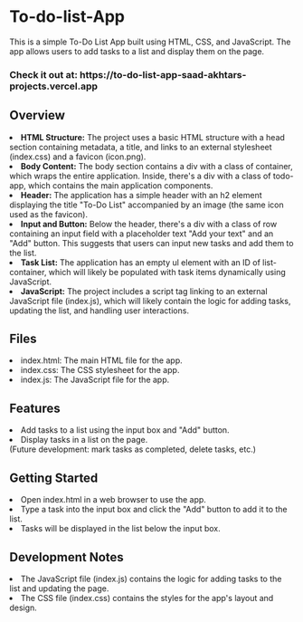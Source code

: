# To-do-list-App

This is a simple To-Do List App built using HTML, CSS, and JavaScript. The app allows users to add tasks to a list and display them on the page.

<h3>Check it out at: https://to-do-list-app-saad-akhtars-projects.vercel.app</h3>

<h2>Overview</h2>
<li> <b>HTML Structure:</b> The project uses a basic HTML structure with a head section containing metadata, a title, and links to an external stylesheet (index.css) and a favicon (icon.png).
<li> <b>Body Content:</b> The body section contains a div with a class of container, which wraps the entire application. Inside, there's a div with a class of todo-app, which contains the main application components.
<li> <b>Header:</b> The application has a simple header with an h2 element displaying the title "To-Do List" accompanied by an image (the same icon used as the favicon).
<li> <b>Input and Button:</b> Below the header, there's a div with a class of row containing an input field with a placeholder text "Add your text" and an "Add" button. This suggests that users can input new tasks and add them to the list.
<li> <b>Task List:</b> The application has an empty ul element with an ID of list-container, which will likely be populated with task items dynamically using JavaScript.
<li> <b>JavaScript:</b> The project includes a script tag linking to an external JavaScript file (index.js), which will likely contain the logic for adding tasks, updating the list, and handling user interactions.

<br>

<h2>Files</h2>
<li>index.html: The main HTML file for the app.
<li> index.css: The CSS stylesheet for the app.
<li> index.js: The JavaScript file for the app.

<br>

<h2>Features</h2>
<li> Add tasks to a list using the input box and "Add" button.
<li> Display tasks in a list on the page.<br>
(Future development: mark tasks as completed, delete tasks, etc.)

<br>

<h2>Getting Started</h2>
<li> Open index.html in a web browser to use the app.
<li> Type a task into the input box and click the "Add" button to add it to the list.
<li> Tasks will be displayed in the list below the input box.

<br>

<h2>Development Notes</h2>
<li> The JavaScript file (index.js) contains the logic for adding tasks to the list and updating the page.
<li> The CSS file (index.css) contains the styles for the app's layout and design.